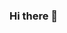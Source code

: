 ### Hi there 👋

<!--
**qiaojy19/qiaojy19** is a ✨ _special_ ✨ repository because its `README.md` (this file) appears on your GitHub profile.


[![Qiao's GitHub Stats](https://github-readme-stats.vercel.app/api?username=qiaojy19&count_private=true&show_icons=true)](https://github.com/anuraghazra/github-readme-stats)
[![Top Languages](https://github-readme-stats.vercel.app/api/top-langs/?username=qiaojy19&layout=compact&hide=javascript)](https://github.com/anuraghazra/github-readme-stats)



Here are some ideas to get you started:

- 🔭 I’m currently working on ...
- 🌱 I’m currently learning ...
- 👯 I’m looking to collaborate on ...
- 🤔 I’m looking for help with ...
- 💬 Ask me about ...
- 📫 How to reach me: ...
- 😄 Pronouns: ...
- ⚡ Fun fact: ...
-->
